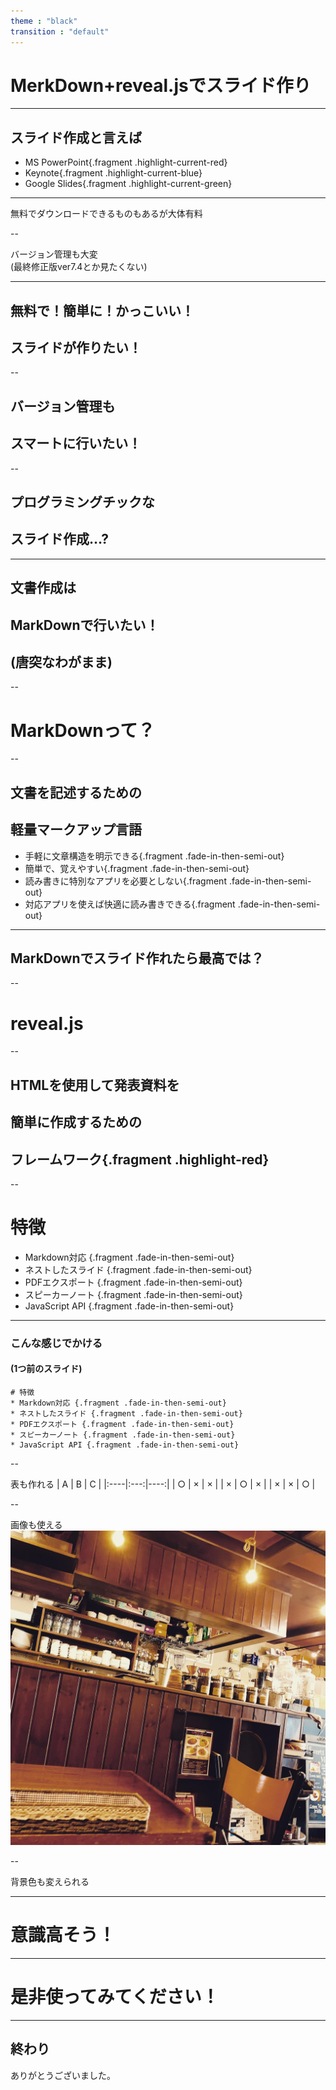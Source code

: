 ```yaml
---
theme : "black"
transition : "default"
---
```


# MerkDown+reveal.jsでスライド作り 

---

## スライド作成と言えば
* MS PowerPoint{.fragment .highlight-current-red}
* Keynote{.fragment .highlight-current-blue}
* Google Slides{.fragment .highlight-current-green}

---

無料でダウンロードできるものもあるが大体有料

--

バージョン管理も大変<br>
(最終修正版ver7.4とか見たくない)

---

## 無料で！簡単に！かっこいい！
## スライドが作りたい！

--

## バージョン管理も
## スマートに行いたい！

--

## プログラミングチックな
## スライド作成…?

---

## 文書作成は
## MarkDownで行いたい！
## (唐突なわがまま)

--

# MarkDownって？

--

## 文書を記述するための
## 軽量マークアップ言語

* 手軽に文章構造を明示できる{.fragment .fade-in-then-semi-out}
* 簡単で、覚えやすい{.fragment .fade-in-then-semi-out}
* 読み書きに特別なアプリを必要としない{.fragment .fade-in-then-semi-out}
* 対応アプリを使えば快適に読み書きできる{.fragment .fade-in-then-semi-out}

---

## MarkDownでスライド作れたら最高では？

--

# reveal.js

--

## HTMLを使用して発表資料を
## 簡単に作成するための
## フレームワーク{.fragment .highlight-red}

--

# 特徴
* Markdown対応 {.fragment .fade-in-then-semi-out}
* ネストしたスライド {.fragment .fade-in-then-semi-out}
* PDFエクスポート {.fragment .fade-in-then-semi-out}
* スピーカーノート {.fragment .fade-in-then-semi-out}
* JavaScript API {.fragment .fade-in-then-semi-out}

---

### こんな感じでかける
#### (1つ前のスライド)

```
# 特徴
* Markdown対応 {.fragment .fade-in-then-semi-out}
* ネストしたスライド {.fragment .fade-in-then-semi-out}
* PDFエクスポート {.fragment .fade-in-then-semi-out}
* スピーカーノート {.fragment .fade-in-then-semi-out}
* JavaScript API {.fragment .fade-in-then-semi-out}
```

--

表も作れる
|  A  |  B  |  C  |
|:----|:---:|----:|
|  ○  |  ×  |  ×  |
|  ×  |  ○  |  ×  |
|  ×  |  ×  |  ○  |

--

画像も使える
![画像](photo.jpeg)

--

<!-- .slide: data-background="#f5deb3" -->
背景色も変えられる


---

# 意識高そう！

---

# 是非使ってみてください！

---

## 終わり

ありがとうございました。